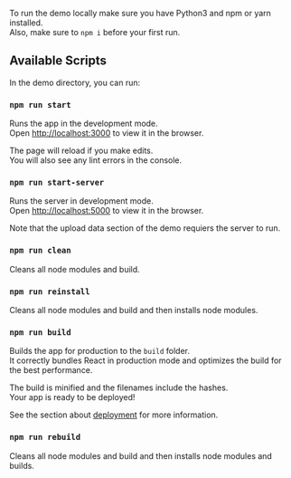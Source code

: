 To run the demo locally make sure you have Python3 and npm or yarn installed.<br />
Also, make sure to `npm i` before your first run.

## Available Scripts

In the demo directory, you can run:

### `npm run start`

Runs the app in the development mode.<br />
Open [http://localhost:3000](http://localhost:3000) to view it in the browser.

The page will reload if you make edits.<br />
You will also see any lint errors in the console.

### `npm run start-server`

Runs the server in development mode.<br />
Open [http://localhost:5000](http://localhost:5000) to view it in the browser.

Note that the upload data section of the demo requiers the server to run.<br />

### `npm run clean`

Cleans all node modules and build.<br />

### `npm run reinstall`

Cleans all node modules and build and then installs node modules.<br />

### `npm run build`

Builds the app for production to the `build` folder.<br />
It correctly bundles React in production mode and optimizes the build for the best performance.

The build is minified and the filenames include the hashes.<br />
Your app is ready to be deployed!

See the section about [deployment](https://facebook.github.io/create-react-app/docs/deployment) for more information.

### `npm run rebuild`

Cleans all node modules and build and then installs node modules and builds.<br />
